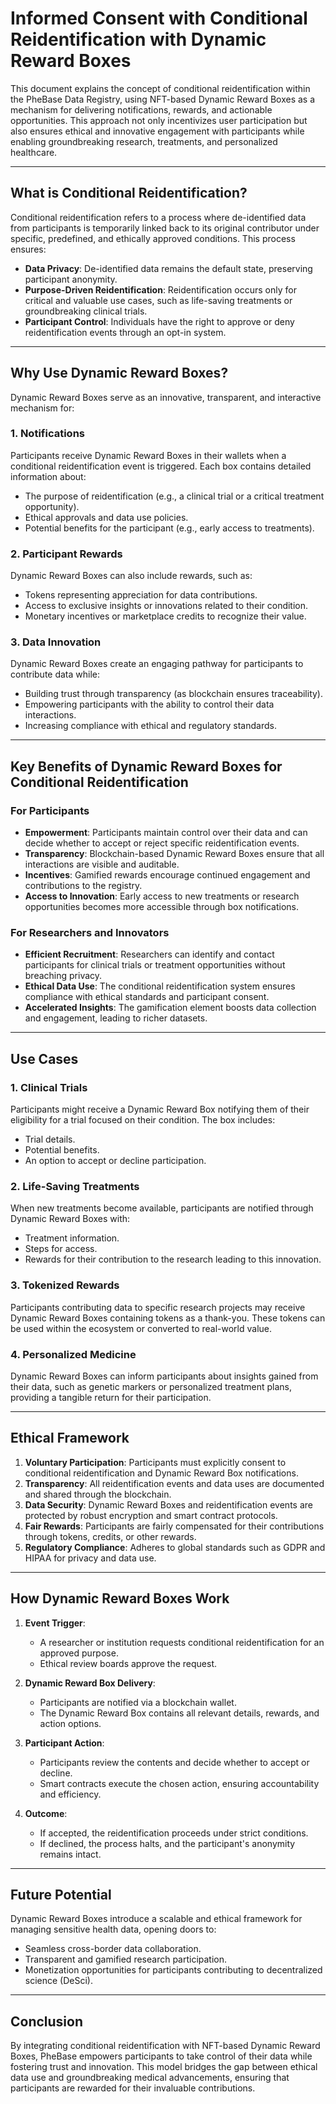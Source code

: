 # Informed Consent with Conditional Reidentification with Dynamic Reward Boxes

This document explains the concept of conditional reidentification within the PheBase Data Registry, using NFT-based Dynamic Reward Boxes as a mechanism for delivering notifications, rewards, and actionable opportunities. This approach not only incentivizes user participation but also ensures ethical and innovative engagement with participants while enabling groundbreaking research, treatments, and personalized healthcare.

---

## What is Conditional Reidentification?

Conditional reidentification refers to a process where de-identified data from participants is temporarily linked back to its original contributor under specific, predefined, and ethically approved conditions. This process ensures:

- **Data Privacy**: De-identified data remains the default state, preserving participant anonymity.
- **Purpose-Driven Reidentification**: Reidentification occurs only for critical and valuable use cases, such as life-saving treatments or groundbreaking clinical trials.
- **Participant Control**: Individuals have the right to approve or deny reidentification events through an opt-in system.

---

## Why Use Dynamic Reward Boxes?

Dynamic Reward Boxes serve as an innovative, transparent, and interactive mechanism for:

### 1. Notifications

Participants receive Dynamic Reward Boxes in their wallets when a conditional reidentification event is triggered. Each box contains detailed information about:

- The purpose of reidentification (e.g., a clinical trial or a critical treatment opportunity).
- Ethical approvals and data use policies.
- Potential benefits for the participant (e.g., early access to treatments).

### 2. Participant Rewards

Dynamic Reward Boxes can also include rewards, such as:

- Tokens representing appreciation for data contributions.
- Access to exclusive insights or innovations related to their condition.
- Monetary incentives or marketplace credits to recognize their value.

### 3. Data Innovation

Dynamic Reward Boxes create an engaging pathway for participants to contribute data while:

- Building trust through transparency (as blockchain ensures traceability).
- Empowering participants with the ability to control their data interactions.
- Increasing compliance with ethical and regulatory standards.

---

## Key Benefits of Dynamic Reward Boxes for Conditional Reidentification

### For Participants

- **Empowerment**: Participants maintain control over their data and can decide whether to accept or reject specific reidentification events.
- **Transparency**: Blockchain-based Dynamic Reward Boxes ensure that all interactions are visible and auditable.
- **Incentives**: Gamified rewards encourage continued engagement and contributions to the registry.
- **Access to Innovation**: Early access to new treatments or research opportunities becomes more accessible through box notifications.

### For Researchers and Innovators

- **Efficient Recruitment**: Researchers can identify and contact participants for clinical trials or treatment opportunities without breaching privacy.
- **Ethical Data Use**: The conditional reidentification system ensures compliance with ethical standards and participant consent.
- **Accelerated Insights**: The gamification element boosts data collection and engagement, leading to richer datasets.

---

## Use Cases

### 1. Clinical Trials

Participants might receive a Dynamic Reward Box notifying them of their eligibility for a trial focused on their condition. The box includes:

- Trial details.
- Potential benefits.
- An option to accept or decline participation.

### 2. Life-Saving Treatments

When new treatments become available, participants are notified through Dynamic Reward Boxes with:

- Treatment information.
- Steps for access.
- Rewards for their contribution to the research leading to this innovation.

### 3. Tokenized Rewards

Participants contributing data to specific research projects may receive Dynamic Reward Boxes containing tokens as a thank-you. These tokens can be used within the ecosystem or converted to real-world value.

### 4. Personalized Medicine

Dynamic Reward Boxes can inform participants about insights gained from their data, such as genetic markers or personalized treatment plans, providing a tangible return for their participation.

---

## Ethical Framework

1. **Voluntary Participation**: Participants must explicitly consent to conditional reidentification and Dynamic Reward Box notifications.
2. **Transparency**: All reidentification events and data uses are documented and shared through the blockchain.
3. **Data Security**: Dynamic Reward Boxes and reidentification events are protected by robust encryption and smart contract protocols.
4. **Fair Rewards**: Participants are fairly compensated for their contributions through tokens, credits, or other rewards.
5. **Regulatory Compliance**: Adheres to global standards such as GDPR and HIPAA for privacy and data use.

---

## How Dynamic Reward Boxes Work

1. **Event Trigger**:
   - A researcher or institution requests conditional reidentification for an approved purpose.
   - Ethical review boards approve the request.

2. **Dynamic Reward Box Delivery**:
   - Participants are notified via a blockchain wallet.
   - The Dynamic Reward Box contains all relevant details, rewards, and action options.

3. **Participant Action**:
   - Participants review the contents and decide whether to accept or decline.
   - Smart contracts execute the chosen action, ensuring accountability and efficiency.

4. **Outcome**:
   - If accepted, the reidentification proceeds under strict conditions.
   - If declined, the process halts, and the participant's anonymity remains intact.

---

## Future Potential

Dynamic Reward Boxes introduce a scalable and ethical framework for managing sensitive health data, opening doors to:

- Seamless cross-border data collaboration.
- Transparent and gamified research participation.
- Monetization opportunities for participants contributing to decentralized science (DeSci).

---

## Conclusion

By integrating conditional reidentification with NFT-based Dynamic Reward Boxes, PheBase empowers participants to take control of their data while fostering trust and innovation. This model bridges the gap between ethical data use and groundbreaking medical advancements, ensuring that participants are rewarded for their invaluable contributions.
